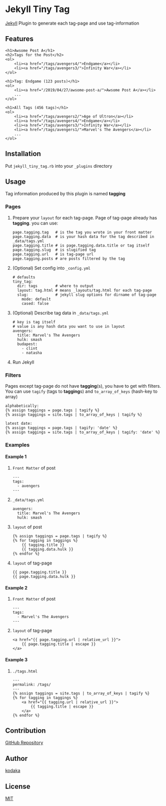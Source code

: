 # Jekyll Tiny Tag

[Jekyll](https://jekyllrb.com) Plugin to generate each tag-page and use tag-information

## Features

    <h1>Awsome Post A</h1>
    <h2>Tags for the Post</h2>
    <ol>
        <li><a href="/tags/avengers4/">Endgame</a></li>
        <li><a href="/tags/avengers3/">Infinity War</a></li>
    </ol>

    <h1>Tag: Endgame (123 posts)</h1>
    <ol>
        <li><a href="/2019/04/27/awsome-post-a/">Awsome Post A</a></li>
        ...
    </ol>

    <h1>All Tags (456 tags)</h1>
    <ol>
        <li><a href="/tags/avengers2/">Age of Ultron</a></li>
        <li><a href="/tags/avengers4/">Endgame</a></li>
        <li><a href="/tags/avengers3/">Infinity War</a></li>
        <li><a href="/tags/avengers1/">Marvel's The Avengers</a></li>
        ...
    </ol>

## Installation

Put `jekyll_tiny_tag.rb` into your `_plugins` directory

## Usage

Tag information produced by this plugin is named **tagging**

### Pages

1. Prepare your `layout` for each tag-page.
   Page of tag-page already has **tagging**.
   you can use:

       page.tagging.tag   # is the tag you wrote in your front matter
       page.tagging.data  # is your hash data for the tag described in _data/tags.yml
       page.tagging.title # is page.tagging.data.title or tag itself
       page.tagging.slug  # is slugified tag
       page.tagging.url   # is tag-page url
       page.tagging.posts # are posts filtered by the tag

1. (Optional) Set config into `_config.yml`

       # defaults
       tiny_tag:
         dir: tags        # where to output
         layout: tag.html # means _layouts/tag.html for each tag-page
         slug:            # jekyll slug options for dirname of tag-page
           mode: default
           cased: false

1. (Optional) Describe tag data in `_data/tags.yml`

       # key is tag itself
       # value is any hash data you want to use in layout
       avengers:
         title: Marvel's The Avengers
         hulk: smash
         budapest:
           - clint
           - natasha

1. Run Jekyll

### Filters

Pages except tag-page do not have **tagging**(s),
you have to get with filters.
You can use `tagify` (tags to **tagging**s)
and `to_array_of_keys` (hash-key to array)

    alphabetically:
    {% assign taggings = page.tags | tagify %}
    {% assign taggings = site.tags | to_array_of_keys | tagify %}

    latest date:
    {% assign taggings = page.tags | tagify: 'date' %}
    {% assign taggings = site.tags | to_array_of_keys | tagify: 'date' %}

### Examples

#### Example 1

1. `Front Matter` of post

       ---
       tags:
         - avengers
       ---

1. `_data/tags.yml`

       avengers:
         title: Marvel's The Avengers
         hulk: smash

1. `layout` of post

       {% assign taggings = page.tags | tagify %}
       {% for tagging in taggings %}
           {{ tagging.title }}
           {{ tagging.data.hulk }}
       {% endfor %}

1. `layout` of tag-page

       {{ page.tagging.title }}
       {{ page.tagging.data.hulk }}

#### Example 2

1. `Front Matter` of post

       ---
       tags:
         - Marvel's The Avengers
       ---

1. `layout` of tag-page

       <a href="{{ page.tagging.url | relative_url }}">
           {{ page.tagging.title | escape }}
       </a>

#### Example 3

1. `./tags.html`

       ---
       permalink: /tags/
       ---
       {% assign taggings = site.tags | to_array_of_keys | tagify %}
       {% for tagging in taggings %}
           <a href="{{ tagging.url | relative_url }}">
               {{ tagging.title | escape }}
           </a>
       {% endfor %}

## Contribution

[GitHub Repository](https://github.com/kodaka/jekyll_tiny_tag)

## Author

[kodaka](https://github.com/kodaka)

## License

[MIT](https://github.com/kodaka/jekyll_tiny_tag/blob/master/LICENSE)

